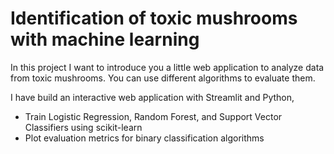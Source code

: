 # Identification of toxic mushrooms with machine learning

In this project I want to introduce you a little web application to analyze data from toxic mushrooms.
You can use different algorithms to evaluate them.

I have build an interactive web application with Streamlit and Python,
- Train Logistic Regression, Random Forest, and Support Vector Classifiers using scikit-learn
- Plot evaluation metrics for binary classification algorithms
